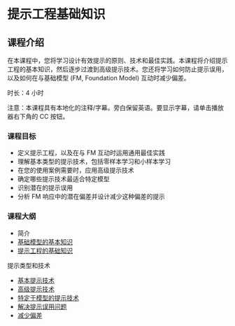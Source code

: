 # 提示工程基础知识

## 课程介绍

在本课程中，您将学习设计有效提示的原则、技术和最佳实践。本课程将介绍提示工程的基本知识，然后逐步过渡到高级提示技术。您还将学习如何防止提示误用，以及如何在与基础模型 (FM, Foundation Model) 互动时减少偏差。

时长：4 小时

注意：本课程具有本地化的注释/字幕。旁白保留英语。要显示字幕，请单击播放器右下角的 CC 按钮。

### 课程目标

* 定义提示工程，以及在与 FM 互动时运用通用最佳实践
* 理解基本类型的提示技术，包括零样本学习和小样本学习
* 在您的使用案例需要时，应用高级提示技术
* 确定哪些提示技术最适合特定模型
* 识别潜在的提示误用
* 分析 FM 响应中的潜在偏差并设计减少这种偏差的提示

### 课程大纲

* 简介
* [基础模型的基本知识](./2.1%20简介/基础模型的基本知识.md)
* [提示工程的基础知识](./2.1%20简介/提示工程的基础知识.md)

提示类型和技术

* [基本提示技术](./2.2%20提示类型和技术/基本提示技术.md)
* [高级提示技术](./2.2%20提示类型和技术/高级提示技术.md)
* [特定于模型的提示技术](./2.2%20提示类型和技术/特定于模型的提示技术.md)
* [解决提示误用问题](./2.2%20提示类型和技术/解决提示误用问题.md)
* [减少偏差](./2.2%20提示类型和技术/减少偏差.md)